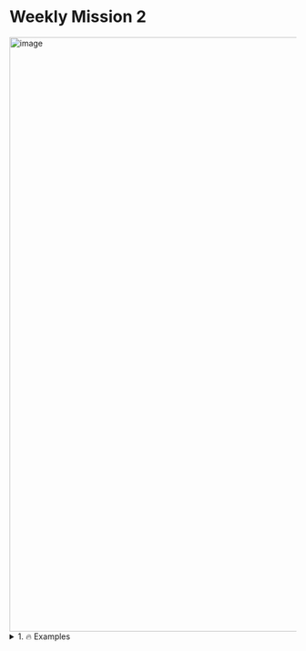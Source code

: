 # Weekly Mission 2
<img width="1043" alt="image" src="https://user-images.githubusercontent.com/17634377/162600369-e2729ac1-d2c0-4893-ad45-0d5c40e4a479.png">

<details>
 <summary> 1. 🔥 Examples </summary>
## Examples
### 🪐 Objetos
 Ejemplos desarrollados:
 1. Crear un objeto vacío
 2. Crear un objeto con propiedades
 3. Crear un objeto con propiedades diferentes
 4. Crear un objeto con métodos
 5. Crear un objeto que reciba parámetros

Directorio: [0_objetos](https://github.com/DanielaBeltranCruz/Playbook-Node.js/tree/main/weekly_mission_2/examples/0_objetos)

### 🪐 Operadores
 Ejemplos desarrollados:
 1. Ejemplo For Each
 2. Ejemplo For Each
 3. Ejemplo For Each
 4. Ejemplo Map
 5. Ejemplo Map
 6. Ejemplo Map
 7. Ejemplo de Filter
 8. Ejemplo de Filter
 9. Ejemplo de Reduce
 10. Ejemplo de Every
 11. Ejemplo de Find
 12. Ejemplo de Find
 13. Ejemplo de FindIndex
 14. Ejemplo Some
 15. Ejemplo de Sort
 16. Ejemplo de Sort
 
Directorio: [1_operadores](https://github.com/DanielaBeltranCruz/Playbook-Node.js/tree/main/weekly_mission_2/examples/1_operadores)

### 🪐 Clases y objetos
Ejemplos desarrollados:
1. Crear clase vacía
 2. Instanciar objetos de una clase
 3. Instanciar Objeto con atributos
 4. Métodos en los objetos
 5. Atributos con valores por default
 6. Getters
 7. Setters
 8. Métodos static
 9. Herencia
 10. Overriding methods

Directorio: [2_clases_y_objetos](https://github.com/DanielaBeltranCruz/Playbook-Node.js/tree/main/weekly_mission_2/examples/2_clases_y_objetos)

### 🪐 Modularización de clases
 Ve al directorio `3_modularizacion_clases`, explora los archivos:
 - `explorer.js` y `viajero.js` son las definiciones de las clases.
 - `package.json` es un archivo `json` que nos permite definir la configuración de cualquier proyecto de node.
 - `main.js` es nuestro archivo principal para ejecutar el código.

 Después de crear estos archivos, bastará con ejecutar el comando `node main.js`.
 
Directorio: [3_modularizacion_clases](https://github.com/DanielaBeltranCruz/Playbook-Node.js/tree/main/weekly_mission_2/examples/3_modularizacion_clases)

### 🪐 Unidad de prueba
Ve al directorio `4_unit_tests` y explora los archivos:
 - `package.json` contiene una línea que dice `"jest": "^27.5.1"`, esto refiere a que descargará esta dependencia para usarla en nuestro proyecto.
 - `pokemon.js` es la definición de una clase.
 - `pokemon.test.js` contiene una prueba de unidad para la clase Pokemon

 Después de crear estos archivos basta con ejecutar el comando `npm install` y después `npm test`.
 
Directorio: [4_unit_tests](https://github.com/DanielaBeltranCruz/Playbook-Node.js/tree/main/weekly_mission_2/examples/4_unit_tests)

 </details>


